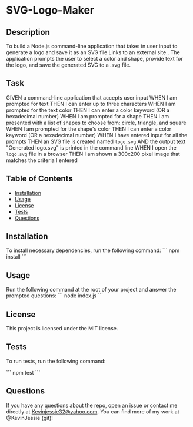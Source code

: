 # SVG-Logo-Maker

## Description
To build a Node.js command-line application that takes in user input to generate a logo and save it as an SVG file Links to an external site.. The application prompts the user to select a color and shape, provide text for the logo, and save the generated SVG to a .svg file.

## Task
GIVEN a command-line application that accepts user input
WHEN I am prompted for text
THEN I can enter up to three characters
WHEN I am prompted for the text color
THEN I can enter a color keyword (OR a hexadecimal number)
WHEN I am prompted for a shape
THEN I am presented with a list of shapes to choose from: circle, triangle, and square
WHEN I am prompted for the shape's color
THEN I can enter a color keyword (OR a hexadecimal number)
WHEN I have entered input for all the prompts
THEN an SVG file is created named `logo.svg`
AND the output text "Generated logo.svg" is printed in the command line
WHEN I open the `logo.svg` file in a browser
THEN I am shown a 300x200 pixel image that matches the criteria I entered

## Table of Contents
* [Installation](#installation)
* [Usage](#usage)
* [License](#license)
* [Tests](#tests)
* [Questions](#questions)

## Installation
To install necessary dependencies, run the following command:
\`\`\`
npm install
\`\`\`

## Usage
Run the following command at the root of your project and answer the prompted questions:
\`\`\`
node index.js
\`\`\`

## License
This project is licensed under the MIT license.

## Tests
To run tests, run the following command:

\`\`\`
npm test
\`\`\`

## Questions
If you have any questions about the repo, open an issue or contact me directly at Kevinjessie32@yahoo.com. You can find more of my work at @KevinJessie (git)!

